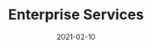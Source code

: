 ---
title: 'Enterprise Services'
description: >
 The following organizations offer enterprise services for Fluentd and Fluent Bit.  If you would like to list your 
 organization here, please open a pull request in the primary Fluent Bit GitHub repository
date: 2021-02-10
headerTheme: light
herobg: "/images/hero@2x.jpg"
enterprise:
  enabled: true
  position: 0
  list:
  - title: Chronosphere
    description: Enterprise telemetry pipeline solution and support services from the creators and maintainers of Fluent Bit. Recognized as a leader by major analyst firms, Chronosphere also offers a full observability platform.
    logo: /images/chronosphere-logo-vertical.png
    buttonUrl: "https://chronosphere.io/platform/telemetry-pipeline/"
    buttonText: "Learn more"
    tabOpen: "_blank"
  - title: ITOCHU Techno-Solutions America, Inc.
    description: "Enterprise services from a global IT solution provider.  Services include: consulting, technology enablement, and a global service desk."
    logo: /images/fluentd.svg
    buttonUrl: "https://fluentd.ctc-america.com/"
    buttonText: "Learn more"
    tabOpen: "_blank"
  - title: ClearCode
    description: >
      ClearCode is a core maintainer of Fluentd since 2014, based in Japan.  
      クリアコードは、日本国内において航空会社、官公庁、通信事業者をはじめとした大規模ユーザーに対する支援を行ってきました。 ご相談にはFluentd/Fluent Bitのコアメンテナが対応いたしますので、まずはお気軽にお問い合わせください。
    logo: /images/ClearCode.svg
    buttonUrl: "https://www.clear-code.com/services/fluentd.html"
    buttonText: "Learn more"
    tabOpen: "_blank"
---